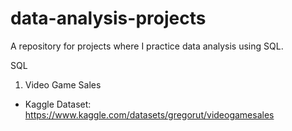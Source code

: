 # data-analysis-projects
A repository for projects where I practice data analysis using SQL.

SQL
1. Video Game Sales 
- Kaggle Dataset: https://www.kaggle.com/datasets/gregorut/videogamesales
